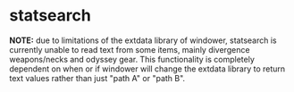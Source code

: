 # statsearch

**NOTE:** due to limitations of the extdata library of windower, statsearch is currently unable to read text from some items, mainly divergence weapons/necks and odyssey gear. This functionality is completely dependent on when or if windower will change the extdata library to return text values rather than just "path A" or "path B".
